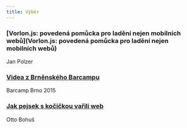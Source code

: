```yaml
---
title: Výběr
---
```


### [Vorlon.js: povedená pomůcka pro ladění nejen mobilních webů](Vorlon.js: povedená pomůcka pro ladění nejen mobilních webů)
Jan Polzer

### [Videa z Brněnského Barcampu](http://www.superlectures.com/barcampbrno2015/)
Barcamp Brno 2015

### [Jak pejsek s kočičkou vařili web](http://ottocopy.cz/jak-pejsek-s-kocickou-varili-web)
Otto Bohuš
